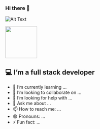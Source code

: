 ### Hi there 👋 
![Alt Text](https://media.giphy.com/media/quEsMOrr3hmQ8/giphy.gif)

<img src="https://media.giphy.com/media/quEsMOrr3hmQ8/giphy.gif" width="100" hight="500">



## :computer: I’m a full stack developer
- 🌱 I’m currently learning ...
- 👯 I’m looking to collaborate on ...
- 🤔 I’m looking for help with ...
- 💬 Ask me about ...
- 📫 How to reach me: ...
- 😄 Pronouns: ...
- ⚡ Fun fact: ...

